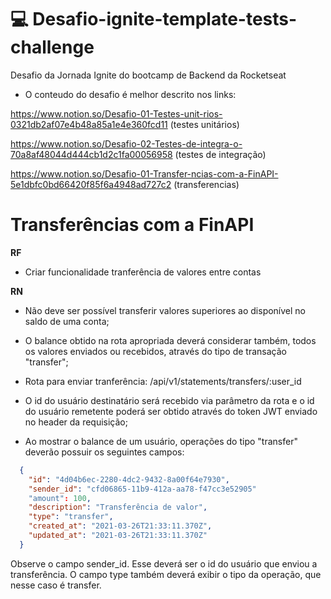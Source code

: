 # 💻 Desafio-ignite-template-tests-challenge
Desafio da Jornada Ignite do bootcamp de Backend da Rocketseat


- O conteudo do desafio é melhor descrito nos links:

https://www.notion.so/Desafio-01-Testes-unit-rios-0321db2af07e4b48a85a1e4e360fcd11 (testes unitários)

https://www.notion.so/Desafio-02-Testes-de-integra-o-70a8af48044d444cb1d2c1fa00056958 (testes de integração)

https://www.notion.so/Desafio-01-Transfer-ncias-com-a-FinAPI-5e1dbfc0bd66420f85f6a4948ad727c2 (transferencias)


# Transferências com a FinAPI
**RF**
- Criar funcionalidade tranferência de valores entre contas

**RN**
- Não deve ser possível transferir valores superiores ao disponível no saldo de uma conta;

- O balance obtido na rota apropriada deverá considerar também, todos os valores enviados ou recebidos, 
através do tipo de transação "transfer";

- Rota para enviar tranferência: /api/v1/statements/transfers/:user_id

- O id do usuário destinatário será recebido via parâmetro da rota e o id do usuário remetente poderá ser obtido através do token JWT enviado no header da requisição;

- Ao mostrar o balance de um usuário, operações do tipo "transfer" deverão possuir os seguintes campos:
```json
  {
    "id": "4d04b6ec-2280-4dc2-9432-8a00f64e7930",
    "sender_id": "cfd06865-11b9-412a-aa78-f47cc3e52905"
    "amount": 100,
    "description": "Transferência de valor",
    "type": "transfer",
    "created_at": "2021-03-26T21:33:11.370Z",
    "updated_at": "2021-03-26T21:33:11.370Z"
  }
  ```
  
Observe o campo sender_id. Esse deverá ser o id do usuário que enviou a transferência.
O campo type também deverá exibir o tipo da operação, que nesse caso é transfer.
